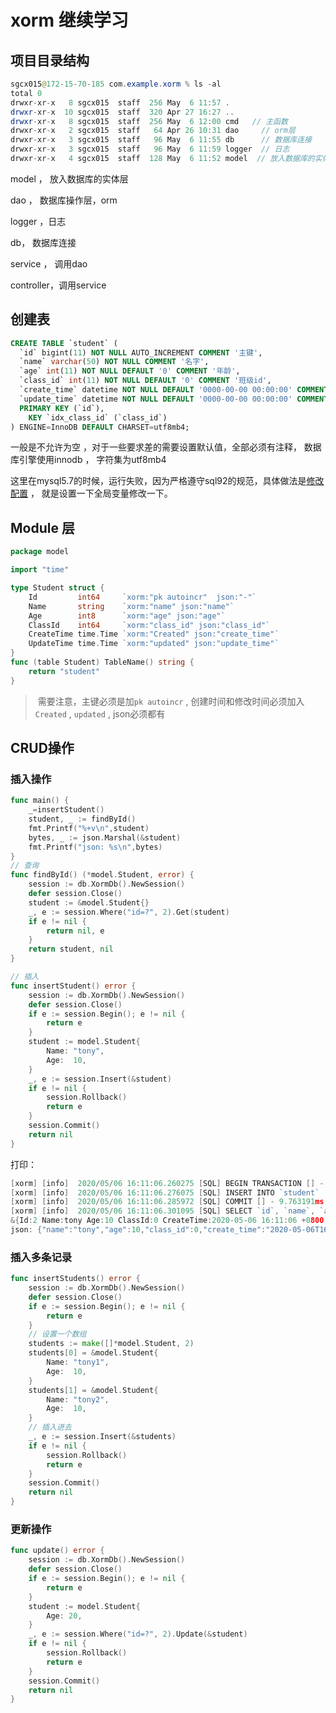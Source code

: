 # xorm 继续学习

## 项目目录结构 

```java
sgcx015@172-15-70-185 com.example.xorm % ls -al
total 0
drwxr-xr-x   8 sgcx015  staff  256 May  6 11:57 .
drwxr-xr-x  10 sgcx015  staff  320 Apr 27 16:27 ..
drwxr-xr-x   8 sgcx015  staff  256 May  6 12:00 cmd   // 主函数
drwxr-xr-x   2 sgcx015  staff   64 Apr 26 10:31 dao		// orm层
drwxr-xr-x   3 sgcx015  staff   96 May  6 11:55 db      // 数据库连接
drwxr-xr-x   3 sgcx015  staff   96 May  6 11:59 logger  // 日志
drwxr-xr-x   4 sgcx015  staff  128 May  6 11:52 model  // 放入数据库的实体层
```

model ， 放入数据库的实体层

dao ， 数据库操作层，orm

logger ，日志

db， 数据库连接

service ， 调用dao

controller，调用service



## 创建表

```sql
CREATE TABLE `student` (
  `id` bigint(11) NOT NULL AUTO_INCREMENT COMMENT '主键',
  `name` varchar(50) NOT NULL COMMENT '名字',
  `age` int(11) NOT NULL DEFAULT '0' COMMENT '年龄',
  `class_id` int(11) NOT NULL DEFAULT '0' COMMENT '班级id',
  `create_time` datetime NOT NULL DEFAULT '0000-00-00 00:00:00' COMMENT '创建时间',
  `update_time` datetime NOT NULL DEFAULT '0000-00-00 00:00:00' COMMENT '更新时间',
  PRIMARY KEY (`id`),
	KEY `idx_class_id` (`class_id`)
) ENGINE=InnoDB DEFAULT CHARSET=utf8mb4;
```

一般是不允许为空 ，对于一些要求差的需要设置默认值，全部必须有注释， 数据库引擎使用innodb ， 字符集为utf8mb4

这里在mysql5.7的时候，运行失败，因为严格遵守sql92的规范，具体做法是[修改配置](https://blog.csdn.net/qq_30770095/article/details/81458931?utm_medium=distribute.pc_relevant.none-task-blog-BlogCommendFromBaidu-2&depth_1-utm_source=distribute.pc_relevant.none-task-blog-BlogCommendFromBaidu-2)  ， 就是设置一下全局变量修改一下。

## Module 层

```go
package model

import "time"

type Student struct {
	Id         int64     `xorm:"pk autoincr"  json:"-"`
	Name       string    `xorm:"name" json:"name"`
	Age        int8      `xorm:"age" json:"age"`
	ClassId    int64     `xorm:"class_id" json:"class_id"`
	CreateTime time.Time `xorm:"Created" json:"create_time"`
	UpdateTime time.Time `xorm:"updated" json:"update_time"`
}
func (table Student) TableName() string {
	return "student"
}
```

> ​	需要注意，主键必须是加`pk autoincr`  , 创建时间和修改时间必须加入`Created` , `updated` , json必须都有

## CRUD操作

### 插入操作

```go
func main() {
	_=insertStudent()
	student, _ := findById()
	fmt.Printf("%+v\n",student)
	bytes, _ := json.Marshal(&student)
	fmt.Printf("json: %s\n",bytes)
}
// 查询
func findById() (*model.Student, error) {
	session := db.XormDb().NewSession()
	defer session.Close()
	student := &model.Student{}
	_, e := session.Where("id=?", 2).Get(student)
	if e != nil {
		return nil, e
	}
	return student, nil
}

// 插入
func insertStudent() error {
	session := db.XormDb().NewSession()
	defer session.Close()
	if e := session.Begin(); e != nil {
		return e
	}
	student := model.Student{
		Name: "tony",
		Age:  10,
	}
	_, e := session.Insert(&student)
	if e != nil {
		session.Rollback()
		return e
	}
	session.Commit()
	return nil
}
```

打印：

```go
[xorm] [info]  2020/05/06 16:11:06.260275 [SQL] BEGIN TRANSACTION [] - 35.943346ms
[xorm] [info]  2020/05/06 16:11:06.276075 [SQL] INSERT INTO `student` (`name`,`age`,`class_id`,`create_time`,`update_time`) VALUES (?,?,?,?,?) [tony 10 0 2020-05-06 16:11:06 2020-05-06 16:11:06] - 14.741485ms
[xorm] [info]  2020/05/06 16:11:06.285972 [SQL] COMMIT [] - 9.763191ms
[xorm] [info]  2020/05/06 16:11:06.301095 [SQL] SELECT `id`, `name`, `age`, `class_id`, `create_time`, `update_time` FROM `student` WHERE (id=?) LIMIT 1 [2] - 14.968628ms
&{Id:2 Name:tony Age:10 ClassId:0 CreateTime:2020-05-06 16:11:06 +0800 CST UpdateTime:2020-05-06 16:11:06 +0800 CST}
json: {"name":"tony","age":10,"class_id":0,"create_time":"2020-05-06T16:11:06+08:00","update_time":"2020-05-06T16:11:06+08:00"}
```

### 插入多条记录

```go
func insertStudents() error {
	session := db.XormDb().NewSession()
	defer session.Close()
	if e := session.Begin(); e != nil {
		return e
	}
	// 设置一个数组
	students := make([]*model.Student, 2)
	students[0] = &model.Student{
		Name: "tony1",
		Age:  10,
	}
	students[1] = &model.Student{
		Name: "tony2",
		Age:  10,
	}
	// 插入进去
	_, e := session.Insert(&students)
	if e != nil {
		session.Rollback()
		return e
	}
	session.Commit()
	return nil
}
```

### 更新操作

```go
func update() error {
	session := db.XormDb().NewSession()
	defer session.Close()
	if e := session.Begin(); e != nil {
		return e
	}
	student := model.Student{
		Age: 20,
	}
	_, e := session.Where("id=?", 2).Update(&student)
	if e != nil {
		session.Rollback()
		return e
	}
	session.Commit()
	return nil
}
```



